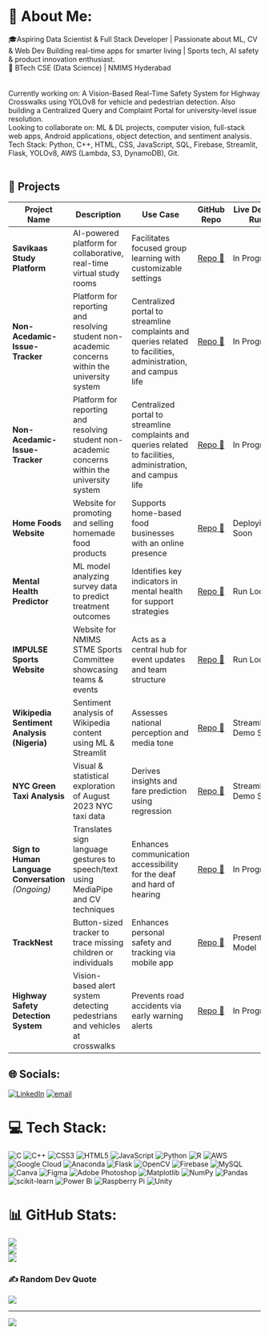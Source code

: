 # 💫 About Me:
🎓Aspiring Data Scientist & Full Stack Developer | Passionate about ML, CV & Web Dev
  Building real-time apps for smarter living | Sports tech, AI safety & product innovation enthusiast. <br>
📍 BTech CSE (Data Science) | NMIMS Hyderabad  
<br><br>Currently working on: A Vision-Based Real-Time Safety System for Highway Crosswalks using YOLOv8 for vehicle and pedestrian detection. Also building a Centralized Query and Complaint Portal for university-level issue resolution.<br>Looking to collaborate on: ML & DL projects, computer vision, full-stack web apps, Android applications, object detection, and sentiment analysis.<br>Tech Stack: Python, C++, HTML, CSS, JavaScript, SQL, Firebase, Streamlit, Flask, YOLOv8, AWS (Lambda, S3, DynamoDB), Git.<br><br>
## 🚀 Projects

| Project Name                                | Description                                                                 | Use Case                                                                  | GitHub Repo | Live Demo / Run |
|---------------------------------------------|-----------------------------------------------------------------------------|---------------------------------------------------------------------------|-------------|------------------|
| **Savikaas Study Platform**                 | AI-powered platform for collaborative, real-time virtual study rooms           | Facilitates focused group learning with customizable settings                | [Repo 🔗](https://github.com/SAINATH0224/Savikass) | In Progress      |
| **Non-Acedamic-Issue-Tracker**              |Platform for reporting and resolving student non-academic concerns within the university system        | Centralized portal to streamline complaints and queries related to facilities, administration, and campus life                | [Repo 🔗](https://github.com/SAINATH0224/Non-Acedamic-Issue-Tracker) | In Progress       |
| **Non-Acedamic-Issue-Tracker**              |Platform for reporting and resolving student non-academic concerns within the university system        | Centralized portal to streamline complaints and queries related to facilities, administration, and campus life                | [Repo 🔗](https://github.com/SAINATH0224/Sams) | In Progress       |
| **Home Foods Website**                      | Website for promoting and selling homemade food products                    | Supports home-based food businesses with an online presence               | [Repo 🔗](https://github.com/SAINATH0224/Home-Foods) | Deploying Soon    |
| **Mental Health Predictor**            | ML model analyzing survey data to predict treatment outcomes                | Identifies key indicators in mental health for support strategies         | [Repo 🔗](https://github.com/SAINATH0224/MentalHealthPredictor) | Run Locally       |
| **IMPULSE Sports Website**                  | Website for NMIMS STME Sports Committee showcasing teams & events           | Acts as a central hub for event updates and team structure                | [Repo 🔗](https://github.com/SAINATH0224/IMPULSE_Sports_Website) | Run Locally       |
| **Wikipedia Sentiment Analysis (Nigeria)**  | Sentiment analysis of Wikipedia content using ML & Streamlit                | Assesses national perception and media tone                               | [Repo 🔗](https://github.com/SAINATH0224/NigeriaWiki) | Streamlit Demo Soon |
| **NYC Green Taxi Analysis**                 | Visual & statistical exploration of August 2023 NYC taxi data               | Derives insights and fare prediction using regression                     | [Repo 🔗](https://github.com/SAINATH0224/predictive_Analysis_Green_taxi_fare_prediction) | Streamlit Demo Soon |
| **Sign to Human Language Conversation** *(Ongoing)* | Translates sign language gestures to speech/text using MediaPipe and CV techniques | Enhances communication accessibility for the deaf and hard of hearing     | [Repo 🔗](#) | In Progress       |
| **TrackNest**                      | Button-sized tracker to trace missing children or individuals               | Enhances personal safety and tracking via mobile app                      | [Repo 🔗](https://github.com/SAINATH0224/TrackNest) | Presentation Model|
| **Highway Safety Detection System**         | Vision-based alert system detecting pedestrians and vehicles at crosswalks | Prevents road accidents via early warning alerts                          | [Repo 🔗](#) | In Progress       |
## 🌐 Socials:
[![LinkedIn](https://img.shields.io/badge/LinkedIn-%230077B5.svg?logo=linkedin&logoColor=white)](https://linkedin.com/in/sainathgoudgoda) [![email](https://img.shields.io/badge/Email-D14836?logo=gmail&logoColor=white)](mailto:godasainathgoud03@gmail.com) 

# 💻 Tech Stack:
![C](https://img.shields.io/badge/c-%2300599C.svg?style=for-the-badge&logo=c&logoColor=white) ![C++](https://img.shields.io/badge/c++-%2300599C.svg?style=for-the-badge&logo=c%2B%2B&logoColor=white) ![CSS3](https://img.shields.io/badge/css3-%231572B6.svg?style=for-the-badge&logo=css3&logoColor=white) ![HTML5](https://img.shields.io/badge/html5-%23E34F26.svg?style=for-the-badge&logo=html5&logoColor=white) ![JavaScript](https://img.shields.io/badge/javascript-%23323330.svg?style=for-the-badge&logo=javascript&logoColor=%23F7DF1E) ![Python](https://img.shields.io/badge/python-3670A0?style=for-the-badge&logo=python&logoColor=ffdd54) ![R](https://img.shields.io/badge/r-%23276DC3.svg?style=for-the-badge&logo=r&logoColor=white) ![AWS](https://img.shields.io/badge/AWS-%23FF9900.svg?style=for-the-badge&logo=amazon-aws&logoColor=white) ![Google Cloud](https://img.shields.io/badge/GoogleCloud-%234285F4.svg?style=for-the-badge&logo=google-cloud&logoColor=white) ![Anaconda](https://img.shields.io/badge/Anaconda-%2344A833.svg?style=for-the-badge&logo=anaconda&logoColor=white) ![Flask](https://img.shields.io/badge/flask-%23000.svg?style=for-the-badge&logo=flask&logoColor=white) ![OpenCV](https://img.shields.io/badge/opencv-%23white.svg?style=for-the-badge&logo=opencv&logoColor=white) ![Firebase](https://img.shields.io/badge/firebase-a08021?style=for-the-badge&logo=firebase&logoColor=ffcd34) ![MySQL](https://img.shields.io/badge/mysql-4479A1.svg?style=for-the-badge&logo=mysql&logoColor=white) ![Canva](https://img.shields.io/badge/Canva-%2300C4CC.svg?style=for-the-badge&logo=Canva&logoColor=white) ![Figma](https://img.shields.io/badge/figma-%23F24E1E.svg?style=for-the-badge&logo=figma&logoColor=white) ![Adobe Photoshop](https://img.shields.io/badge/adobe%20photoshop-%2331A8FF.svg?style=for-the-badge&logo=adobe%20photoshop&logoColor=white) ![Matplotlib](https://img.shields.io/badge/Matplotlib-%23ffffff.svg?style=for-the-badge&logo=Matplotlib&logoColor=black) ![NumPy](https://img.shields.io/badge/numpy-%23013243.svg?style=for-the-badge&logo=numpy&logoColor=white) ![Pandas](https://img.shields.io/badge/pandas-%23150458.svg?style=for-the-badge&logo=pandas&logoColor=white) ![scikit-learn](https://img.shields.io/badge/scikit--learn-%23F7931E.svg?style=for-the-badge&logo=scikit-learn&logoColor=white) ![Power Bi](https://img.shields.io/badge/power_bi-F2C811?style=for-the-badge&logo=powerbi&logoColor=black) ![Raspberry Pi](https://img.shields.io/badge/-Raspberry_Pi-C51A4A?style=for-the-badge&logo=Raspberry-Pi) ![Unity](https://img.shields.io/badge/unity-%23000000.svg?style=for-the-badge&logo=unity&logoColor=white)
# 📊 GitHub Stats:
![](https://github-readme-stats.vercel.app/api?username=SAINATH0224&theme=dark&hide_border=false&include_all_commits=false&count_private=false)<br/>
![](https://nirzak-streak-stats.vercel.app/?user=SAINATH0224&theme=dark&hide_border=false)<br/>
![](https://github-readme-stats.vercel.app/api/top-langs/?username=SAINATH0224&theme=dark&hide_border=false&include_all_commits=false&count_private=false&layout=compact)

### ✍️ Random Dev Quote
![](https://quotes-github-readme.vercel.app/api?type=horizontal&theme=radical)

---
[![](https://visitcount.itsvg.in/api?id=SAINATH0224&icon=0&color=0)](https://visitcount.itsvg.in)

<!-- Proudly created with GPRM ( https://gprm.itsvg.in ) -->
